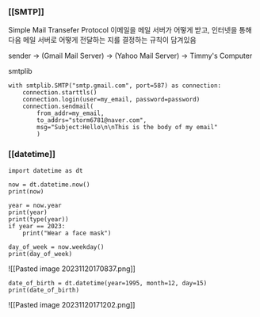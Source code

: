
### [[SMTP]]
Simple Mail Transefer Protocol
이메일을 메일 서버가 어떻게 받고, 인터넷을 통해 다음 메일 서버로 어떻게 전달하는 지를 결정하는 규칙이 담겨있음

sender -> (Gmail Mail Server) -> (Yahoo Mail Server) -> Timmy's Computer

smtplib
```
with smtplib.SMTP("smtp.gmail.com", port=587) as connection:
    connection.starttls()
    connection.login(user=my_email, password=password)
    connection.sendmail(
        from_addr=my_email,
        to_addrs="storm6781@naver.com",
        msg="Subject:Hello\n\nThis is the body of my email"
        )
```

### [[datetime]]
```
import datetime as dt

now = dt.datetime.now()
print(now)

year = now.year
print(year)
print(type(year))
if year == 2023:
    print("Wear a face mask") 

day_of_week = now.weekday()
print(day_of_week)
```
![[Pasted image 20231120170837.png]]

```
date_of_birth = dt.datetime(year=1995, month=12, day=15)
print(date_of_birth)
```
![[Pasted image 20231120171202.png]]

